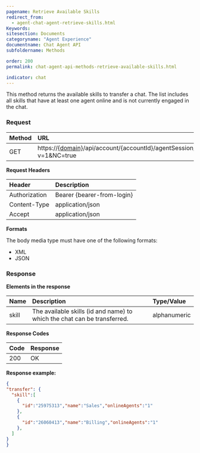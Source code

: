 ```yaml
---
pagename: Retrieve Available Skills
redirect_from:
  - agent-chat-agent-retrieve-skills.html
Keywords:
sitesection: Documents
categoryname: "Agent Experience"
documentname: Chat Agent API
subfoldername: Methods

order: 200
permalink: chat-agent-api-methods-retrieve-available-skills.html

indicator: chat
---
```


This method returns the available skills to transfer a chat. The list includes all skills that have at least one agent online and is not currently engaged in the chat.

### Request

| Method | URL |
| :--- | :--- |
| GET | https://[{domain}](/agent-domain-domain-api.html)/api/account/{accountId}/agentSession/{agentSessionId}/chat/{chatId}/transfer?v=1&NC=true |

**Request Headers**

| Header | Description |
| :--- | :--- |
| Authorization| Bearer {bearer-from-login} |
| Content-Type | application/json |
| Accept | application/json |

**Formats**

The body media type must have one of the following formats:

- XML
- JSON

### Response

**Elements in the response**

| Name | Description | Type/Value |
| :--- | :--- | :--- |
| skill | The available skills (id and name) to which the chat can be transferred. | alphanumeric |

**Response Codes**

| Code | Response |
| :--- | :--- |
| 200 | OK |

**Response example:**

```json
{
"transfer": {
  "skill":[
    {
      "id":"25975313","name":"Sales","onlineAgents":"1"
    },
    {
      "id":"26060413","name":"Billing","onlineAgents":"1"
    },
  ]
}
}
```
